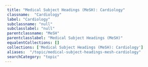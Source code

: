 ```yaml
--- 
 title: "Medical Subject Headings (MeSH): Cardiology" 
 classname:  "Cardiology" 
 label: "Cardiology" 
 subclassname: "null" 
 subclasslabel: "null" 
 parentclassname: "MeSH" 
 parentclasslabel: "Medical Subject Headings (MeSH)" 
 equalentCollections: [] 
 collections: ['Medical Subject Headings (MeSH): Cardiology']
 aliases:  "/topic/medical-subject-headings-mesh-cardiology"  
 searchCategory: "topic" 
---
```


